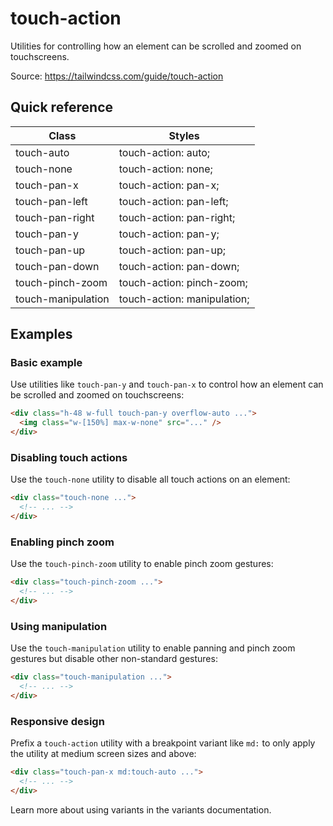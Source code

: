 # touch-action

Utilities for controlling how an element can be scrolled and zoomed on touchscreens.

Source: https://tailwindcss.com/guide/touch-action

## Quick reference

| Class                | Styles                    |
|----------------------|---------------------------|
| touch-auto           | touch-action: auto;       |
| touch-none           | touch-action: none;       |
| touch-pan-x          | touch-action: pan-x;      |
| touch-pan-left       | touch-action: pan-left;   |
| touch-pan-right      | touch-action: pan-right;  |
| touch-pan-y          | touch-action: pan-y;      |
| touch-pan-up         | touch-action: pan-up;     |
| touch-pan-down       | touch-action: pan-down;   |
| touch-pinch-zoom     | touch-action: pinch-zoom; |
| touch-manipulation   | touch-action: manipulation; |

## Examples

### Basic example

Use utilities like `touch-pan-y` and `touch-pan-x` to control how an element can be scrolled and zoomed on touchscreens:

```html
<div class="h-48 w-full touch-pan-y overflow-auto ...">
  <img class="w-[150%] max-w-none" src="..." />
</div>
```

### Disabling touch actions

Use the `touch-none` utility to disable all touch actions on an element:

```html
<div class="touch-none ...">
  <!-- ... -->
</div>
```

### Enabling pinch zoom

Use the `touch-pinch-zoom` utility to enable pinch zoom gestures:

```html
<div class="touch-pinch-zoom ...">
  <!-- ... -->
</div>
```

### Using manipulation

Use the `touch-manipulation` utility to enable panning and pinch zoom gestures but disable other non-standard gestures:

```html
<div class="touch-manipulation ...">
  <!-- ... -->
</div>
```

### Responsive design

Prefix a `touch-action` utility with a breakpoint variant like `md:` to only apply the utility at medium screen sizes and above:

```html
<div class="touch-pan-x md:touch-auto ...">
  <!-- ... -->
</div>
```

Learn more about using variants in the variants documentation.

